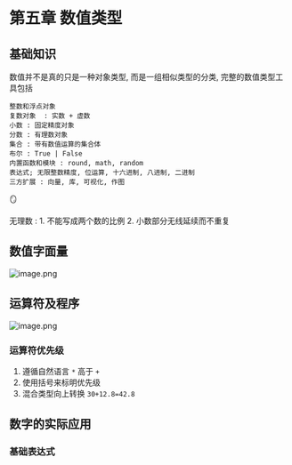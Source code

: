 # 第五章 数值类型

## 基础知识

数值并不是真的只是一种对象类型, 而是一组相似类型的分类, 完整的数值类型工具包括

```
整数和浮点对象
复数对象  : 实数 + 虚数
小数 : 固定精度对象
分数 : 有理数对象
集合 : 带有数值运算的集合体
布尔 : True | False
内置函数和模块 : round, math, random
表达式; 无限整数精度, 位运算, 十六进制, 八进制, 二进制
三方扩展 : 向量, 库, 可视化, 作图
```

🪞

无理数 :  1. 不能写成两个数的比例 2. 小数部分无线延续而不重复


## 数值字面量

![image.png](https://file.wulicode.com/yuque/202208/04/15/3512lkvZwS5f.png?x-oss-process=image/resize,h_295)


## 运算符及程序

![image.png](https://file.wulicode.com/yuque/202208/04/15/3513rnJhyDLa.png?x-oss-process=image/resize,h_966)



### 运算符优先级

1. 遵循自然语言 `*` 高于 `+`
2. 使用括号来标明优先级
3. 混合类型向上转换 `30+12.8=42.8`
   

## 数字的实际应用



### 基础表达式

